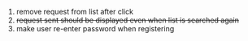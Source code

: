 <ol>
<li>remove request from list after click</li>
<li><strike>request sent should be displayed even when list is searched again</strike></li>
<li>make user re-enter password when registering</li>
</ol>